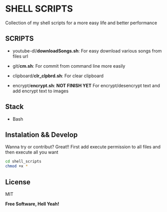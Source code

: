 # SHELL SCRIPTS

Collection of my shell scripts for a more easy life and better performance

## SCRIPTS

- youtube-dl/**downloadSongs.sh**: For easy download various songs from files url
- git/**cm.sh**: For commit from command line more easily
- clipboard/**clr_clpbrd.sh**: For clear clipboard

- encrypt/**encrypt.sh**: **NOT FINISH YET** For encrypt/desencrypt text and add encrypt text to images

## Stack

- Bash

## Instalation && Develop

Wanna try or contribut? Great!!
First add execute permission to all files and then execute all you want

```sh
cd shell_scripts
chmod +x *
```

## License

MIT

**Free Software, Hell Yeah!**

